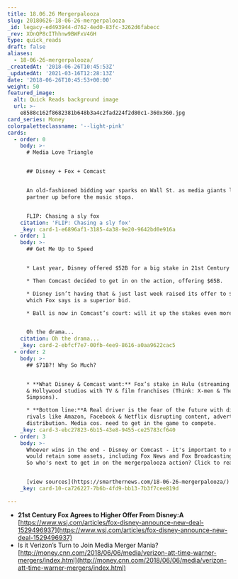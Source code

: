 ```yaml
---
title: 18.06.26 Mergerpalooza
slug: 20180626-18-06-26-mergerpalooza
_id: legacy-ed493944-d762-4ed0-83fc-3262d6fabecc
_rev: XOnQP8cIThhnw9BWFxV4GH
type: quick_reads
draft: false
aliases:
  - 18-06-26-mergerpalooza/
_createdAt: '2018-06-26T10:45:53Z'
_updatedAt: '2021-03-16T12:28:13Z'
date: '2018-06-26T10:45:53+00:00'
weight: 50
featured_image:
  alt: Quick Reads background image
  url: >-
    e8588c162f8682381b648b3a4c2fad224f2d80c1-360x360.jpg
card_series: Money
colorpaletteclassname: '--light-pink'
cards:
  - order: 0
    body: >-
      # Media Love Triangle


      ## Disney + Fox + Comcast


      An old-fashioned bidding war sparks on Wall St. as media giants look to
      partner up before the music stops.


      FLIP: Chasing a sly fox
    citation: 'FLIP: Chasing a sly fox'
    _key: card-1-e6896af1-3185-4a38-9e20-9642bd0e916a
  - order: 1
    body: >-
      ## Get Me Up to Speed


      * Last year, Disney offered $52B for a big stake in 21st Century Fox.

      * Then Comcast decided to get in on the action, offering $65B.

      * Disney isn’t having that & just last week raised its offer to $71B,
      which Fox says is a superior bid.

      * Ball is now in Comcast’s court: will it up the stakes even more?


      Oh the drama...
    citation: Oh the drama...
    _key: card-2-ebfcf7e7-00fb-4ee9-8616-a0aa9622cac5
  - order: 2
    body: >-
      ## $71B?! Why So Much?


      * **What Disney & Comcast want:** Fox’s stake in Hulu (streaming service)
      & Hollywood studios with TV & film franchises (Think: X-men & The
      Simpsons).

      * **Bottom line:**A Real driver is the fear of the future with digital
      rivals like Amazon, Facebook & Netflix disrupting content, advertising &
      distribution. Media cos. need to get in the game to compete.
    _key: card-3-ebc27823-6b15-43e8-9455-ce25783cf640
  - order: 3
    body: >-
      Whoever wins in the end - Disney or Comcast - it's important to note Fox
      would retain some assets, including Fox News and Fox Broadcasting Company.
      So who's next to get in on the mergerpalooza action? Click to read more.


      [view sources](https://smarthernews.com/18-06-26-mergerpalooza/)
    _key: card-10-ca726227-7b6b-4fd9-bb13-7b3f7cee819d

---
```

* **21st Century Fox Agrees to Higher Offer From Disney:A**  
[https://www.wsj.com/articles/fox-disney-announce-new-deal-1529496937](https://www.wsj.com/articles/fox-disney-announce-new-deal-1529496937)
* Is it Verizon’s Turn to Join Media Merger Mania?  
[http://money.cnn.com/2018/06/06/media/verizon-att-time-warner-mergers/index.html](http://money.cnn.com/2018/06/06/media/verizon-att-time-warner-mergers/index.html)